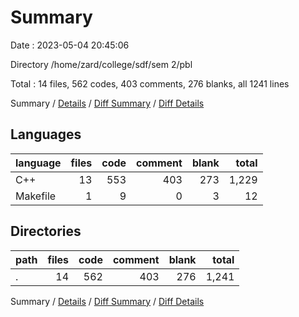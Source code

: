# Summary

Date : 2023-05-04 20:45:06

Directory /home/zard/college/sdf/sem 2/pbl

Total : 14 files,  562 codes, 403 comments, 276 blanks, all 1241 lines

Summary / [Details](details.md) / [Diff Summary](diff.md) / [Diff Details](diff-details.md)

## Languages
| language | files | code | comment | blank | total |
| :--- | ---: | ---: | ---: | ---: | ---: |
| C++ | 13 | 553 | 403 | 273 | 1,229 |
| Makefile | 1 | 9 | 0 | 3 | 12 |

## Directories
| path | files | code | comment | blank | total |
| :--- | ---: | ---: | ---: | ---: | ---: |
| . | 14 | 562 | 403 | 276 | 1,241 |

Summary / [Details](details.md) / [Diff Summary](diff.md) / [Diff Details](diff-details.md)